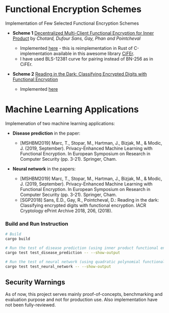 # Functional Encryption Schemes
Implementation of Few Selected Functional Encryption Schemes



- **Scheme 1** [Decentralized Multi-Client Functional Encryption for Inner Product](https://eprint.iacr.org/2017/989.pdf) by *Chotard, Dufour Sans, Gay, Phan and Pointcheval*
    - Implemented [here](src/dmcfe_ip.rs) - this is reimplementation in Rust of C-implementation available in this awesome library [CiFEr](https://github.com/fentec-project/CiFEr). 
    - I have used BLS-12381 curve for pairing instead of BN-256 as in CiFEr.

- **Scheme 2** [Reading in the Dark: Classifying Encrypted Digits with Functional Encryption](https://eprint.iacr.org/2018/206.pdf)
    - Implemented [here](src/quadratic_sgp.rs)

# Machine Learning Applications
Implemenation of two machine learning applications:

- **Disease prediction** in the paper:
    - [MSHBM2019] Marc, T., Stopar, M., Hartman, J., Bizjak, M., & Modic, J. (2019, September). Privacy-Enhanced Machine Learning with Functional Encryption. In European Symposium on Research in Computer Security (pp. 3-21). Springer, Cham.

- **Neural network** in the papers:
    - [MSHBM2019] Marc, T., Stopar, M., Hartman, J., Bizjak, M., & Modic, J. (2019, September). Privacy-Enhanced Machine Learning with Functional Encryption. In European Symposium on Research in Computer Security (pp. 3-21). Springer, Cham.
    - [SGP2018] Sans, E.D., Gay, R., Pointcheval, D.: Reading in the dark: Classifying encrypted digits with functional encryption. IACR Cryptology ePrint Archive 2018, 206, (2018).


### Build and Run Instruction
```sh
# Build
cargo build

# Run the test of disease prediction (using inner product functional encryption)
cargo test test_disease_prediction -- --show-output

# Run the test of neural network (using quadratic polynomial functional encryption)
cargo test test_neural_network -- --show-output
```
## Security Warnings

As of now, this project serves mainly proof-of-concepts, benchmarking and evaluation purpose and not for production use. Also implementation have not been fully-reviewed.


